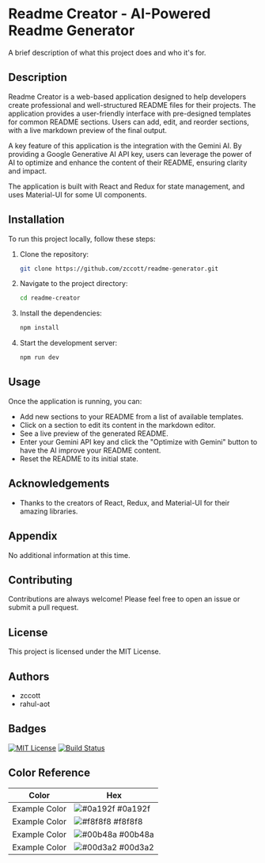 # Readme Creator - AI-Powered Readme Generator

A brief description of what this project does and who it's for.

## Description

Readme Creator is a web-based application designed to help developers create professional and well-structured README files for their projects. The application provides a user-friendly interface with pre-designed templates for common README sections. Users can add, edit, and reorder sections, with a live markdown preview of the final output.

A key feature of this application is the integration with the Gemini AI. By providing a Google Generative AI API key, users can leverage the power of AI to optimize and enhance the content of their README, ensuring clarity and impact.

The application is built with React and Redux for state management, and uses Material-UI for some UI components.

## Installation

To run this project locally, follow these steps:

1.  Clone the repository:
    ```bash
    git clone https://github.com/zccott/readme-generator.git
    ```
2.  Navigate to the project directory:
    ```bash
    cd readme-creator
    ```
3.  Install the dependencies:
    ```bash
    npm install
    ```
4.  Start the development server:
    ```bash
    npm run dev
    ```

## Usage

Once the application is running, you can:

*   Add new sections to your README from a list of available templates.
*   Click on a section to edit its content in the markdown editor.
*   See a live preview of the generated README.
*   Enter your Gemini API key and click the "Optimize with Gemini" button to have the AI improve your README content.
*   Reset the README to its initial state.

## Acknowledgements

*   Thanks to the creators of React, Redux, and Material-UI for their amazing libraries.

## Appendix

No additional information at this time.

## Contributing

Contributions are always welcome! Please feel free to open an issue or submit a pull request.

## License

This project is licensed under the MIT License.

## Authors

*   zccott
*   rahul-aot

## Badges

[![MIT License](https://img.shields.io/badge/License-MIT-yellow.svg)](https://choosealicense.com/licenses/mit/)
[![Build Status](https://travis-ci.org/joemccann/dillinger.svg?branch=master)](https://travis-ci.org/joemccann/dillinger)

## Color Reference

| Color             | Hex                                                                |
| ----------------- | ------------------------------------------------------------------ |
| Example Color | ![#0a192f](https://via.placeholder.com/10/0a192f?text=+) #0a192f |
| Example Color | ![#f8f8f8](https://via.placeholder.com/10/f8f8f8?text=+) #f8f8f8 |
| Example Color | ![#00b48a](https://via.placeholder.com/10/00b48a?text=+) #00b48a |
| Example Color | ![#00d3a2](https://via.placeholder.com/10/00d3a2?text=+) #00d3a2 |
